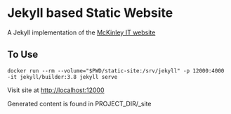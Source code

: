 # Jekyll based Static Website

A Jekyll implementation of the [McKinley IT website](http://mckinleyit.com/)

## To Use

```
docker run --rm --volume="$PWD/static-site:/srv/jekyll" -p 12000:4000 -it jekyll/builder:3.8 jekyll serve
```

Visit site at [http://localhost:12000](http://localhost:12000)

 Generated content is found in PROJECT_DIR/_site

